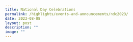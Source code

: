 ```yaml
---
title: National Day Celebrations
permalink: /highlights/events-and-announcements/ndc2023/
date: 2023-08-08
layout: post
description: ""
image: ""
---
```

